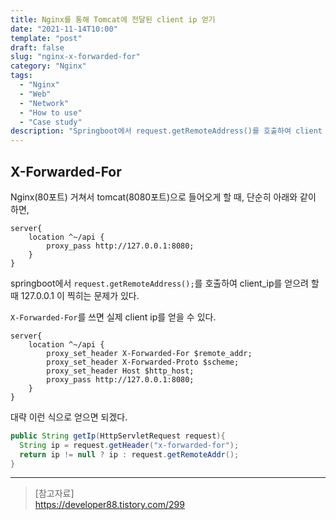```yaml
---
title: Nginx를 통해 Tomcat에 전달된 client ip 얻기
date: "2021-11-14T10:00"
template: "post"
draft: false
slug: "nginx-x-forwarded-for"
category: "Nginx"
tags:
  - "Nginx"
  - "Web"
  - "Network"
  - "How to use"
  - "Case study"
description: "Springboot에서 request.getRemoteAddress()를 호출하여 client ip를 얻으려 할 때 127.0.0.1 이 찍히는 문제가 있다면, X-Forwarded-For를 통해 실제 client ip를 얻을 수 있다."
---
```


## X-Forwarded-For
Nginx(80포트) 거쳐서 tomcat(8080포트)으로 들어오게 할 때,
단순히 아래와 같이 하면,
```nginx
server{
    location ^~/api {
        proxy_pass http://127.0.0.1:8080;
    }
}
```
springboot에서 `request.getRemoteAddress();`를 호출하여 client_ip를 얻으려 할 때 127.0.0.1 이 찍히는 문제가 있다.

`X-Forwarded-For`를 쓰면 실제 client ip를 얻을 수 있다.
```nginx
server{
    location ^~/api {
        proxy_set_header X-Forwarded-For $remote_addr;
        proxy_set_header X-Forwarded-Proto $scheme;
        proxy_set_header Host $http_host;
        proxy_pass http://127.0.0.1:8080;
    }
}
```

대략 이런 식으로 얻으면 되겠다.

```java
public String getIp(HttpServletRequest request){
  String ip = request.getHeader("x-forwarded-for");
  return ip != null ? ip : request.getRemoteAddr();
}
```

---

> [참고자료]  
> https://developer88.tistory.com/299  
  